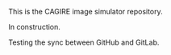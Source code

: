 This is the CAGIRE image simulator repository.

In construction.

Testing the sync between GitHub and GitLab.
